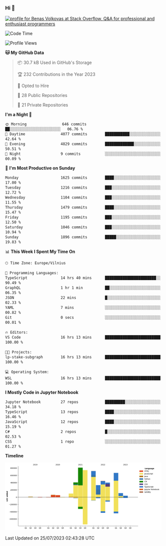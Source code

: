 ### Hi 👋
<a href="https://stackoverflow.com/users/14954249/benas-volkovas"><img src="https://stackoverflow.com/users/flair/14954249.png?theme=dark" width="208" height="58" alt="profile for Benas Volkovas at Stack Overflow, Q&amp;A for professional and enthusiast programmers" title="profile for Benas Volkovas at Stack Overflow, Q&amp;A for professional and enthusiast programmers"></a>

<!--START_SECTION:waka-->
![Code Time](http://img.shields.io/badge/Code%20Time-1%2C514%20hrs%206%20mins-blue)

![Profile Views](http://img.shields.io/badge/Profile%20Views-0-blue)

**🐱 My GitHub Data** 

> 📦 30.7 kB Used in GitHub's Storage 
 > 
> 🏆 232 Contributions in the Year 2023
 > 
> 💼 Opted to Hire
 > 
> 📜 28 Public Repositories 
 > 
> 🔑 21 Private Repositories 
 > 
**I'm a Night 🦉** 

```text
🌞 Morning                646 commits         ██░░░░░░░░░░░░░░░░░░░░░░░   06.76 % 
🌆 Daytime                4077 commits        ███████████░░░░░░░░░░░░░░   42.64 % 
🌃 Evening                4829 commits        █████████████░░░░░░░░░░░░   50.51 % 
🌙 Night                  9 commits           ░░░░░░░░░░░░░░░░░░░░░░░░░   00.09 % 
```
📅 **I'm Most Productive on Sunday** 

```text
Monday                   1625 commits        ████░░░░░░░░░░░░░░░░░░░░░   17.00 % 
Tuesday                  1216 commits        ███░░░░░░░░░░░░░░░░░░░░░░   12.72 % 
Wednesday                1104 commits        ███░░░░░░░░░░░░░░░░░░░░░░   11.55 % 
Thursday                 1479 commits        ████░░░░░░░░░░░░░░░░░░░░░   15.47 % 
Friday                   1195 commits        ███░░░░░░░░░░░░░░░░░░░░░░   12.50 % 
Saturday                 1046 commits        ███░░░░░░░░░░░░░░░░░░░░░░   10.94 % 
Sunday                   1896 commits        █████░░░░░░░░░░░░░░░░░░░░   19.83 % 
```


📊 **This Week I Spent My Time On** 

```text
🕑︎ Time Zone: Europe/Vilnius

💬 Programming Languages: 
TypeScript               14 hrs 40 mins      ███████████████████████░░   90.49 % 
GraphQL                  1 hr 1 min          ██░░░░░░░░░░░░░░░░░░░░░░░   06.35 % 
JSON                     22 mins             █░░░░░░░░░░░░░░░░░░░░░░░░   02.33 % 
YAML                     7 mins              ░░░░░░░░░░░░░░░░░░░░░░░░░   00.82 % 
Git                      0 secs              ░░░░░░░░░░░░░░░░░░░░░░░░░   00.01 % 

🔥 Editors: 
VS Code                  16 hrs 13 mins      █████████████████████████   100.00 % 

🐱‍💻 Projects: 
lp-stake-subgraph        16 hrs 13 mins      █████████████████████████   100.00 % 

💻 Operating System: 
WSL                      16 hrs 13 mins      █████████████████████████   100.00 % 
```

**I Mostly Code in Jupyter Notebook** 

```text
Jupyter Notebook         27 repos            █████████░░░░░░░░░░░░░░░░   34.18 % 
TypeScript               13 repos            ████░░░░░░░░░░░░░░░░░░░░░   16.46 % 
JavaScript               12 repos            ████░░░░░░░░░░░░░░░░░░░░░   15.19 % 
C#                       2 repos             █░░░░░░░░░░░░░░░░░░░░░░░░   02.53 % 
CSS                      1 repo              ░░░░░░░░░░░░░░░░░░░░░░░░░   01.27 % 
```



**Timeline**

![Lines of Code chart](https://raw.githubusercontent.com/BenasVolkovas/BenasVolkovas/main/assets/bar_graph.png)


 Last Updated on 25/07/2023 02:43:28 UTC
<!--END_SECTION:waka-->
